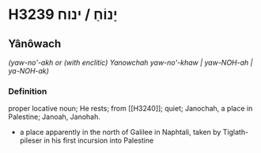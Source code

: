 # H3239 יָנוֹחַ / ינוח

## Yânôwach

_(yaw-no'-akh or (with enclitic) Yanowchah yaw-no'-khaw | yaw-NOH-ah | ya-NOH-ak)_

### Definition

proper locative noun; He rests; from [[H3240]]; quiet; Janochah, a place in Palestine; Janoah, Janohah.

- a place apparently in the north of Galilee in Naphtali, taken by Tiglath-pileser in his first incursion into Palestine
